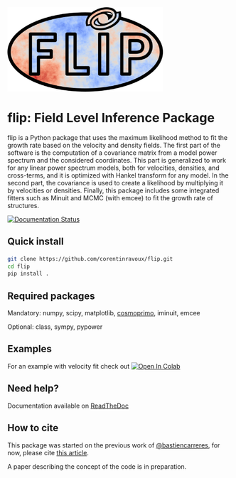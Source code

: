 <img src="docs/_static/flip_logo.webp" width=350>

# flip: Field Level Inference Package

flip is a Python package that uses the maximum likelihood method to fit the growth rate based on the velocity and density fields. The first part of the software is the computation of a covariance matrix from a model power spectrum and the considered coordinates. This part is generalized to work for any linear power spectrum models, both for velocities, densities, and cross-terms, and it is optimized with Hankel transform for any model. In the second part, the covariance is used to create a likelihood by multiplying it by velocities or densities. Finally, this package includes some integrated fitters such as Minuit and MCMC (with emcee) to fit the growth rate of structures.


[![Documentation Status](https://readthedocs.org/projects/flip/badge/?version=latest)](https://flip.readthedocs.io/en/latest/?badge=latest)

## Quick install
```bash
git clone https://github.com/corentinravoux/flip.git
cd flip
pip install .
```

## Required packages

Mandatory: numpy, scipy, matplotlib, [cosmoprimo](https://github.com/adematti/cosmoprimo), iminuit, emcee

Optional: class, sympy, pypower

## Examples

For an example with velocity fit check out <a target="_blank" href="https://colab.research.google.com/github/corentinravoux/flip/blob/main/notebook/fit_velocity.ipynb">
  <img src="https://colab.research.google.com/assets/colab-badge.svg" alt="Open In Colab"/>
</a>


## Need help?
Documentation available on [ReadTheDoc](https://flip.readthedocs.io/) 

## How to cite
This package was started on the previous work of [@bastiencarreres](https://github.com/bastiencarreres), for now, please cite [this article](https://arxiv.org/abs/2303.01198).

A paper describing the concept of the code is in preparation.
